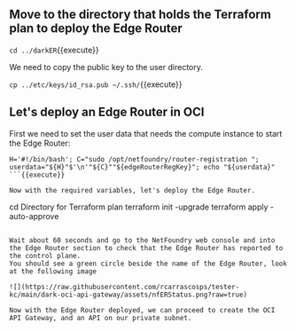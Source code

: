 ## Move to the directory that holds the Terraform plan to deploy the Edge Router

`cd ../darkER`{{execute}}

We need to copy the public key to the user directory. 

`cp ../etc/keys/id_rsa.pub ~/.ssh/`{{execute}}


## Let's deploy an Edge Router in OCI

First we need to set the user data that needs the compute instance to start the Edge Router:

```
H='#!/bin/bash'; C="sudo /opt/netfoundry/router-registration "; userdata="${H}"$'\n'"${C}""${edgeRouterRegKey}"; echo "${userdata}"
```{{execute}}

Now with the required variables, let's deploy the Edge Router.

```
cd Directory for Terraform plan
terraform init -upgrade
terraform apply -auto-approve
```{{execute}}

Wait about 60 seconds and go to the NetFoundry web console and into the Edge Router section to check that the Edge Router has reported to the control plane.
You should see a green circle beside the name of the Edge Router, look at the following image

![](https://raw.githubusercontent.com/rcarrascosps/tester-kc/main/dark-oci-api-gateway/assets/nfERStatus.png?raw=true)

Now with the Edge Router deployed, we can proceed to create the OCI API Gateway, and an API on our private subnet.












